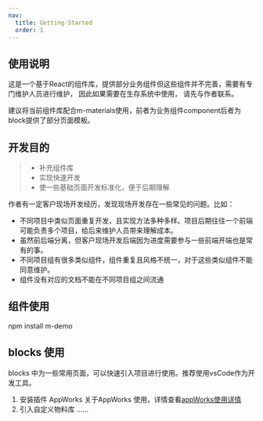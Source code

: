 ```yaml
---
nav:
  title: Getting Started
  order: 1
---
```


## 使用说明

  这是一个基于React的组件库，提供部分业务组件但这些组件并不完善，需要有专门维护人员进行维护，
因此如果需要在生存系统中使用， 请先与作者联系。

  建议将当前组件库配合m-materials使用，前者为业务组件component后者为block提供了部分页面模板。


## 开发目的
> - 补充组件库
> - 实现快速开发
> - 使一些基础页面开发标准化，便于后期理解

  作者有一定客户现场开发经历，发现现场开发存在一些常见的问题。比如：
  - 不同项目中类似页面重复开发，且实现方法多种多样。项目后期往往一个前端可能负责多个项目，给后来维护人员带来理解成本。
  - 虽然前后端分离，但客户现场开发后端因为进度需要参与一些前端开端也是常有的事。
  - 不同项目组有很多类似组件，组件重复且风格不统一，对于这些类似组件不能同意维护。
  - 组件没有对应的文档不能在不同项目组之间流通


## 组件使用
npm install m-demo


## blocks 使用
  blocks 中为一些常用页面，可以快速引入项目进行使用。推荐使用vsCode作为开发工具。

1. 安装插件
   AppWorks
   关于AppWorks 使用，详情查看[appWorks使用详情](target 'https://appworks.site/pack/basic/create-project.html#%E8%87%AA%E5%AE%9A%E4%B9%89%E6%A8%A1%E6%9D%BF%E5%88%9B%E5%BB%BA%E5%BA%94%E7%94%A8')
2. 引入自定义物料库
   ......
